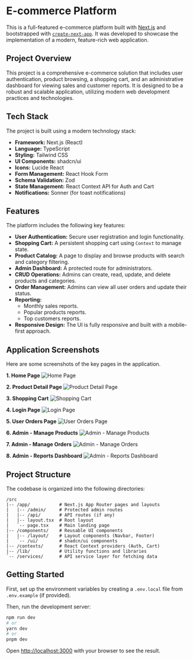 # E-commerce Platform

This is a full-featured e-commerce platform built with [Next.js](https://nextjs.org) and bootstrapped with [`create-next-app`](https://nextjs.org/docs/app/api-reference/cli/create-next-app). It was developed to showcase the implementation of a modern, feature-rich web application.

## Project Overview

This project is a comprehensive e-commerce solution that includes user authentication, product browsing, a shopping cart, and an administrative dashboard for viewing sales and customer reports. It is designed to be a robust and scalable application, utilizing modern web development practices and technologies.

## Tech Stack

The project is built using a modern technology stack:

-   **Framework:** Next.js (React)
-   **Language:** TypeScript
-   **Styling:** Tailwind CSS
-   **UI Components:** shadcn/ui
-   **Icons:** Lucide React
-   **Form Management:** React Hook Form
-   **Schema Validation:** Zod
-   **State Management:** React Context API for Auth and Cart
-   **Notifications:** Sonner (for toast notifications)

## Features

The platform includes the following key features:

-   **User Authentication:** Secure user registration and login functionality.
-   **Shopping Cart:** A persistent shopping cart using `Context` to manage state.
-   **Product Catalog:** A page to display and browse products with search and category filtering.
-   **Admin Dashboard:** A protected route for administrators.
-   **CRUD Operations:** Admins can create, read, update, and delete products and categories.
-   **Order Management:** Admins can view all user orders and update their status.
-   **Reporting:**
    -   Monthly sales reports.
    -   Popular products reports.
    -   Top customers reports.
-   **Responsive Design:** The UI is fully responsive and built with a mobile-first approach.

## Application Screenshots

Here are some screenshots of the key pages in the application.

**1. Home Page**
![Home Page](public/screenshots/home-page.png)

**2. Product Detail Page**
![Product Detail Page](public/screenshots/product-detail-page.png)

**3. Shopping Cart**
![Shopping Cart](public/screenshots/cart-page.png)

**4. Login Page**
![Login Page](public/screenshots/login-page.png)

**5. User Orders Page**
![User Orders Page](public/screenshots/user-orders-page.png)

**6. Admin - Manage Products**
![Admin - Manage Products](public/screenshots/admin-products-page.png)

**7. Admin - Manage Orders**
![Admin - Manage Orders](public/screenshots/admin-orders-page.png)

**8. Admin - Reports Dashboard**
![Admin - Reports Dashboard](public/screenshots/admin-reports-page.png)

## Project Structure

The codebase is organized into the following directories:

```
/src
|-- /app/           # Next.js App Router pages and layouts
|   |-- /admin/     # Protected admin routes
|   |-- /api/       # API routes (if any)
|   |-- layout.tsx  # Root layout
|   `-- page.tsx    # Main landing page
|-- /components/    # Reusable UI components
|   |-- /layout/    # Layout components (Navbar, Footer)
|   `-- /ui/        # shadcn/ui components
|-- /contexts/      # React Context providers (Auth, Cart)
|-- /lib/           # Utility functions and libraries
`-- /services/      # API service layer for fetching data
```

## Getting Started

First, set up the environment variables by creating a `.env.local` file from `.env.example` (if provided).

Then, run the development server:

```bash
npm run dev
# or
yarn dev
# or
pnpm dev
```

Open [http://localhost:3000](http://localhost:3000) with your browser to see the result.